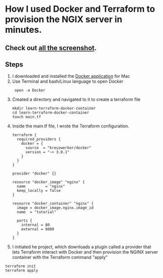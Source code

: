 # How I used Docker and Terraform to provision the NGIX server in minutes.

## Check out [all the screenshot](TerraformDockerImages). 

## Steps
1. I downloaded and installed the [Docker application](https://docs.docker.com/desktop/install/mac-install/) for Mac
2. Use Terminal and bash/Linux language to open Docker
   ```
    open -a Docker
   ```
3. Created a directory and navigated to it to create a terraform file
   ```
   mkdir learn-terraform-docker-container
   cd learn-terraform-docker-container
   touch main.tf
   ```
4. Inside the main.tf file, I wrote the Terraform configuration.
   ```
   terraform {
     required_providers {
       docker = {
         source  = "kreuzwerker/docker"
         version = "~> 3.0.1"
       }
     }
   }
   
   provider "docker" {}
   
   resource "docker_image" "nginx" {
     name         = "nginx"
     keep_locally = false
   }
   
   resource "docker_container" "nginx" {
     image = docker_image.nginx.image_id
     name  = "tutorial"
   
     ports {
       internal = 80
       external = 8000
     }
   }
   ```
5. I initiated he project, which downloads a plugin called a provider that lets Terraform interact with Docker and then provision the NGINX server container with the Terraform command "apply"
```
terraform init
terraform apply
```
